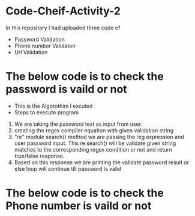 # Code-Cheif-Activity-2
In this repositary I had uploaded three code of 
* Password Validation
* Phone number Validaton
* Url Validation
# The below code is to check the password is vaild or not 
* This is the Algorothim I excuted
* Steps to execute program
1. We are taking the password text as input from user.
2. creating the regex  compiler equation with given validation string
3. "re" module search() method we are passing the reg expression and user password input. This re.search() will be validate given string matches to the corresponding regex condition or not and return true/false response.
4. Based on this response we are printing the validate password result or else loop will continue till password is valid
# The below code is to check the Phone number is vaild or not 

